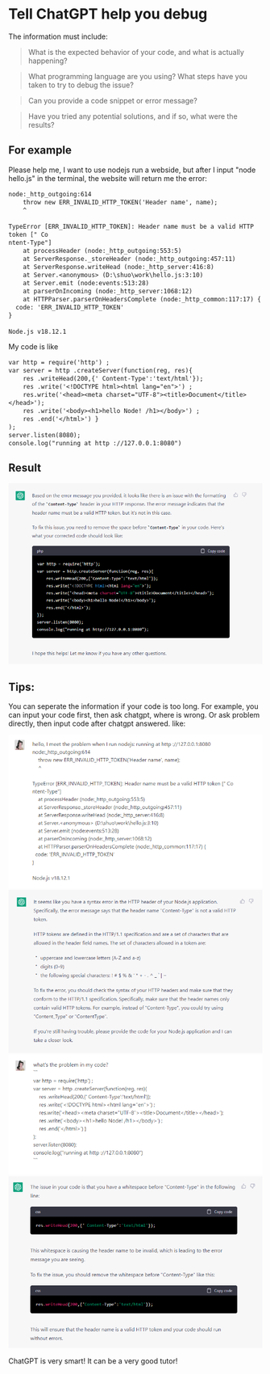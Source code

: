 # Tell ChatGPT help you debug
The information must include:

> What is the expected behavior of your code, and what is actually happening?

> What programming language are you using?
> What steps have you taken to try to debug the issue?

> Can you provide a code snippet or error message?

> Have you tried any potential solutions, and if so, what were the results?

## For example 
Please help me, I want to use nodejs run a webside, but after I input "node hello.js" in the terminal, the website will return me the error: 
```running at http ://127.0.0.1:8080
node:_http_outgoing:614
    throw new ERR_INVALID_HTTP_TOKEN('Header name', name);
    ^

TypeError [ERR_INVALID_HTTP_TOKEN]: Header name must be a valid HTTP token [" Co
ntent-Type"]
    at processHeader (node:_http_outgoing:553:5)
    at ServerResponse._storeHeader (node:_http_outgoing:457:11)
    at ServerResponse.writeHead (node:_http_server:416:8)
    at Server.<anonymous> (D:\shuo\work\hello.js:3:10)
    at Server.emit (node:events:513:28)
    at parserOnIncoming (node:_http_server:1068:12)
    at HTTPParser.parserOnHeadersComplete (node:_http_common:117:17) {
  code: 'ERR_INVALID_HTTP_TOKEN'
}

Node.js v18.12.1
```

My code is like
```
var http = require('http') ;
var server = http .createServer(function(reg, res){
    res .writeHead(200,{' Content-Type':'text/html'});
    res .write('<!DOCTYPE html><html lang="en">') ;
    res.write('<head><meta charset="UTF-8"><title>Document</title></head>');
    res .write('<body><h1>hello Node! /h1></body>') ;
    res .end('</html>') }
);
server.listen(8080);
console.log("running at http ://127.0.0.1:8080")
```

## Result
![image](./chat.jpg)

## Tips:
You can seperate the information if your code is too long. For example, you can input your code first, then ask chatgpt, where is wrong. Or ask problem directly, then input code after chatgpt answered.
like:

![image](./chat1.jpg)
![image](./chat2.jpg)
![image](./chat3.jpg)
![image](./chat4.jpg)

ChatGPT is very smart! It can be a very good tutor!
